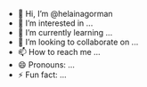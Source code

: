 - 👋 Hi, I’m @helainagorman
- 👀 I’m interested in ...
- 🌱 I’m currently learning ...
- 💞️ I’m looking to collaborate on ...
- 📫 How to reach me ...
- 😄 Pronouns: ...
- ⚡ Fun fact: ...

<!---
helainagorman/helainagorman is a ✨ special ✨ repository because its `README.md` (this file) appears on your GitHub profile.
You can click the Preview link to take a look at your changes.
--->
